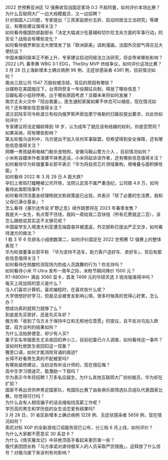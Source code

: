 2022 世预赛亚洲区 12 强赛收官战国足客场 0:2 不敌阿曼，如何评价本场比赛？  
为什么互联网大厂一边大规模裁员，又一边招聘？  
针对我国人口问题，专家提出「三孩家庭房价五折、启动同居法立法研究」等建议，有哪些建议值得关注？  
如何看待俄国防部副部长「决定大幅减少在基辅和切尔尼戈夫方面的军事行动」的言论？战局会有哪些变化？  
如何看待俄罗斯驻法大使馆发了张「欧洲舔美」讽刺漫画，法国外交部气得召见大使抗议？  
中国未婚同居率正不断上升，专家建议启动同居法立法研究，将会带来哪些影响？  
2022 LPL 春季赛 WBG 3:1 EDG，TheShy MVP 终结争议，如何评价这场比赛？  
3 月 28 日上海新增本土确诊病例 96 例、无症状感染者 4381 例，目前情况如何？  
南派三叔公司 1547 万股权被冻结，背后的原因有哪些？  
台媒称在美国施压下，台湾将恢复一年役期征兵制，释放了哪些信息？  
豆瓣私密小组将停用，出于哪些原因考虑？豆瓣未来将如何发展？  
南京丈夫火灾中「阳台救妻」，医生通知家属如果不休克可以植皮，现在情况如何？还有哪些信息值得关注？  
波兰前陆军司令称波兰有权向俄罗斯声索加里宁格勒的归属权提出要求，对此你如何评价？  
专家建议将法定婚龄降到 18 岁，认为成年了就应该有结婚的权利，你是否赞同？如果采纳，将有哪些影响？  
第五轮俄乌谈判中，乌方提出不加入任何军事联盟，但希望得到安全保障，还有哪些信息值得关注？  
网曝一男孩疑用电梯门勒杀宠物狗，安徽马鞍山警方介入 ，目前情况如何？  
小米称自媒体作者凌建平抹黑造谣，小米将起诉该作者，还有哪些信息值得关注？  
如何看待华为轮值董事长郭平表示「华为将投资芯片领域重构，用堆叠与面积换性能」？  
如何看待 2022 年 3 月 29 日 A 股大跌?  
孕妇上夜班打瞌睡被公司开除，法院认定其不属严重违纪，公司赔 4.8 万，如何看待此类职场事件？  
如何看待顶流基金经理杨锐文称政策底已出现，并表示「除了必要的生活费，我和父母已满仓基金」？  
怎么看待《塞尔达传说 旷野之息》续作跳票将在 2023 年春季发售？  
我是大一女生，有点管不住钱，我妈一周给我二百块钱（所有花费就这二百），该怎么跟她说其实这不太够花呢？  
中国留学生入境澳大利亚遭无端盘查并被遣返，外交部称已提出严正交涉，如何看待澳方的做法？  
1 胜 3 平 6 负排名小组倒数第二，如何评价国足在 2022 世预赛 12 强赛上的整体表现？  
华为轮值董事长郭平称 「华为坚持不造车，助力客户造好车、卖好车」，背后有那些信息值得关注？  
如何看待在核酸检测现场为防疫人员跳舞的行为？你支持吗？  
如何看待小米 11 Ultra 发布一周年之际，米粉节期间降价 1500 元？  
R7-6800H+ 满血 3060 显卡，首发 7499 元的华硕天选 3 锐龙版值得冲吗？  
每天上班加班的意义是什么？  
当人们喜欢计算机，喜欢编程时，在喜欢些什么呢？  
大学很想好好学习，但是总会被舍友影响心情，很多时候真的觉得心好累，怎么办？  
想成功真的就努力就够了么？  
到底是先买房好，还是先买车好？  
俄方称「收到了乌方关于保持中立和无核地位意愿」的提议，且不反对乌加入欧盟，双方谈判的结果如何？  
为什么法拍房便宜，却少有人买?  
妻子实名举报医生丈夫收回扣养小三，目前纪委已介入调查，如何看待这一事件？该如何杜绝医生收回扣这一现象？  
雅思口语，如何才能消除背诵的痕迹?  
长得不好看男生真的不配被爱吗?  
有哪些装修建议，当初没有听设计师的，现在很后悔？  
高中生学习很迷茫，能激励一下我吗？  
华为表示今年将招聘 1 万多名应届生，为什么其他互联网大厂纷纷裁员，华为却在扩招？  
国家不再出资供养男足国家队，有国际比赛了由各俱乐部筛选队员组队代表国家比赛，你觉得可行吗？  
为什么会有人相信骗子的话去缅甸找高薪工作呢？  
学历高的男生和学历低的女生谈恋爱有结果吗?  
3 月 28 日，31 省区新增本土确诊病例 1228 例、无症状感染者 5658 例，现在情况如何？  
索尼对标 XGP 的全新游戏订阅服务现已公布，分三档 6 月上线，如何评价？  
为什么大家都不愿意买 30 系显卡？  
为什么《倚天屠龙记》中非绝顶高手看起来更厉害一些？  
俄代表团团长称「乌方承诺对虐待俄军人的人员采取严厉措施」，这释放了什么信号？对俄乌接下来谈判有何影响？  
